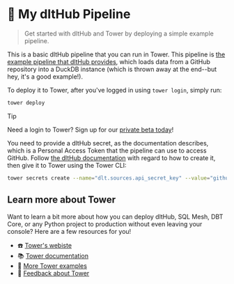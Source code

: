 # :paperclip: My dltHub Pipeline

> Get started with dltHub and Tower by deploying a simple example pipeline.

This is a basic dltHub pipeline that you can run in Tower. This pipeline is [the
example pipeline that dltHub provides](https://dlthub.com/docs/walkthroughs/create-a-pipeline), which loads data from a GitHub
repository into a DuckDB instance (which is thrown away at the end--but hey,
it's a good example!).

To deploy it to Tower, after you've logged in using `tower login`, simply run:

```bash
tower deploy
```

> [!TIP]
> Need a login to Tower? Sign up for our [private beta today](https://tower.dev/#beta)!

You need to provide a dltHub secret, as the documentation describes, which is a
Personal Access Token that the pipeline can use to access GitHub. Follow [the
dltHub
documentation](https://dlthub.com/docs/walkthroughs/create-a-pipeline#2-obtain-and-add-api-credentials-from-github)
with regard to how to create it, then give it to Tower using the Tower CLI:

```bash
tower secrets create --name="dlt.sources.api_secret_key" --value="github_pat_abcdefg1234567"
```

## Learn more about Tower

Want to learn a bit more about how you can deploy dltHub, SQL Mesh, DBT Core,
or any Python project to production without even leaving your console? Here are
a few resources for you!

* :phone: [Tower's webiste](https://tower.dev)
* :books: [Tower documentation](https://docs.tower.dev)
* :dancer: [More Tower examples](https://github.com/tower/tower-examples)
* :gift: [Feedback about Tower](https://feedback.tower.dev/)
